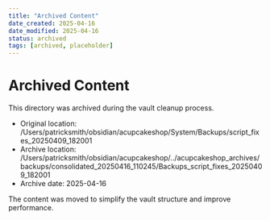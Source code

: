 ```yaml
---
title: "Archived Content"
date_created: 2025-04-16
date_modified: 2025-04-16
status: archived
tags: [archived, placeholder]
---
```


# Archived Content

This directory was archived during the vault cleanup process.

- Original location: /Users/patricksmith/obsidian/acupcakeshop/System/Backups/script_fixes_20250409_182001
- Archive location: /Users/patricksmith/obsidian/acupcakeshop/../acupcakeshop_archives/backups/consolidated_20250416_110245/Backups_script_fixes_20250409_182001
- Archive date: 2025-04-16

The content was moved to simplify the vault structure and improve performance.
